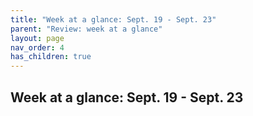 ```yaml
---
title: "Week at a glance: Sept. 19 - Sept. 23"
parent: "Review: week at a glance" 
layout: page
nav_order: 4
has_children: true
---
```



## Week at a glance: Sept. 19 - Sept. 23
